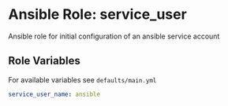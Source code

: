 # Ansible Role: service_user

Ansible role for initial configuration of an ansible service account

## Role Variables

For available variables see `defaults/main.yml`
```yaml
service_user_name: ansible
```
